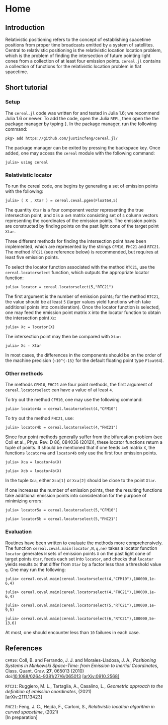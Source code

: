 # Home

## Introduction

Relativistic positioning refers to the concept of establishing spacetime
positions from proper time broadcasts emitted by a system of satellites.
Central to relativistic positioning is the relativistic location
location problem, which is the problem of finding the intersection of
future pointing light cones from a collection of at least four emission
points. `cereal.jl` contains a collection of functions for the
relativistic location problem in flat spacetime. 

## Short tutorial

### Setup

The `cereal.jl` code was written for and tested in Julia 1.6; we
recommend Julia 1.6 or newer. To add the code, open the Julia `REPL`, 
then open the the package manager by typing `]`. In the package manager,
run the following command:

    pkg> add https://github.com/justincfeng/cereal.jl/

The package manager can be exited by pressing the backspace key. Once 
added, one may access the `cereal` module with the following command:

    julia> using cereal

### Relativistic locator

To run the cereal code, one begins by generating a set of emission
points with the following:

    julia> ( X , Xtar ) = cereal.ceval.pgen(Float64,5)

The quantity `Xtar` is a four component vector representing the true
intersection point, and `X` is a ``4×5`` matrix consisting set of `4`
column vectors representing the coordinates of the emission points. The
emission points are constructed by finding points on the past light cone
of the target point `Xtar`.

Three different methods for finding the intersection point have been
implemented, which are represented by the strings `CFM10`, `FHC21` and
`RTC21`. The method `RTC21` (see reference below) is recommended, but
requires at least five emission points. 

To select the locator function associated with the method `RTC21`, use
the `cereal.locatorselect` function, which outputs the appropriate
locator function:

    julia> locator = cereal.locatorselect(5,"RTC21")

The first argument is the number of emission points; for the method
`RTC21`, the value should be at least `5` (larger values yield functions
which take additional points into consideration). Once the locator
function is selected, one may feed the emission point matrix `X` into
the locator function to obtain the intersection point `Xc`:

    julia> Xc = locator(X)

The intersection point may then be compared with `Xtar`:

    julia> Xc - Xtar

In most cases, the differences in the components should be on the order
of the machine precision (``∼10^{-15}`` for the default floating point
type `Float64`).

### Other methods

The methods `CFM10`, `FHC21` are four point methods, the first argument
of `cereal.locatorselect` can have a value of at least `4`. 

To try out the method `CFM10`, one may use the following command:

    julia> locator4a = cereal.locatorselect(4,"CFM10")

To try out the method `FHC21`, use:

    julia> locator4b = cereal.locatorselect(4,"FHC21")

Since four point methods generally suffer from the bifurcation problem
(see Coll et al., Phys. Rev. D 86, 084036 (2012)), these locator
functions return a tuple of points. It should be mentioned that if one
feeds ``4×5`` matrix `X`, the functions `locator4a` and `locator4b` only
use the first four emission points.

    julia> Xca = locator4a(X)

    julia> Xcb = locator4b(X)

In the tuple `Xca`, either `Xca[1]` or `Xca[2]` should be close to the
point `Xtar`.

If one increases the number of emission points, then the resulting
functions take additional emission points into consideration for the
purpose of minimizing errors:

    julia> locator5a = cereal.locatorselect(5,"CFM10")

    julia> locator5b = cereal.locatorselect(5,"FHC21")

### Evaluation

Routines have been written to evaluate the methods more comprehensively.
The function `cereal.ceval.main(locator,N,q,ne)` takes a locator
function `locator` generates `N` sets of emission points `X` on the past
light cone of target points `Xtar`, feeds each set into `locator`, and
checks that `locator` yields results `Xc` that differ from `Xtar` by a
factor less than a threshold value `q`. One may run the following:

    julia> cereal.ceval.main(cereal.locatorselect(4,"CFM10"),100000,1e-6,4)

    julia> cereal.ceval.main(cereal.locatorselect(4,"FHC21"),100000,1e-6,4)

    julia> cereal.ceval.main(cereal.locatorselect(5,"RTC21"),100000,1e-9,5)

    julia> cereal.ceval.main(cereal.locatorselect(6,"RTC21"),100000,5e-13,6)

At most, one should encounter less than `10` failures in each case.

## References

`CFM10`: Coll, B. and Ferrando, J. J. and Morales-Lladosa, J. A., *Positioning Systems in Minkowski Space-Time: from Emission to Inertial Coordinates*, Class. Quant. Grav. **27**, 065013 (2010)  
doi:[10.1088/0264-9381/27/6/065013](https://doi.org/10.1088/0264-9381/27/6/065013) [\[arXiv:0910.2568\]](https://arxiv.org/abs/0910.2568)

`RTC21`: Ruggiero, M. L., Tartaglia, A., Casalino, L., *Geometric approach to the definition of emission coordinates*, (2021)  
[\[arXiv:2111.13423\]](https://arxiv.org/abs/2111.13423)

`FHC21`: Feng, J. C., Hejda, F., Carloni, S., *Relativistic location algorithm in curved spacetime*, (2021)  
\[In preparation\]
